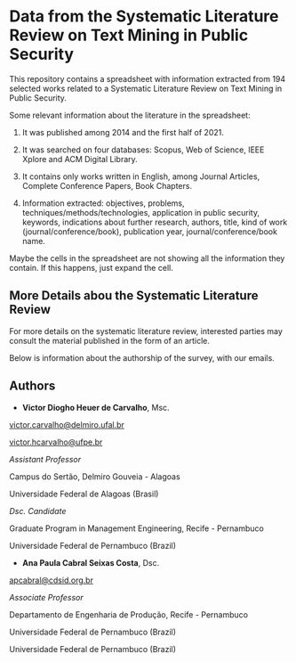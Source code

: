 # Data from the Systematic Literature Review on Text Mining in Public Security

This repository contains a spreadsheet with information extracted from 194 selected works related to a Systematic Literature Review on Text Mining in Public Security.

Some relevant information about the literature in the spreadsheet:

1. It was published among 2014 and the first half of 2021.

2. It was searched on four databases: Scopus, Web of Science, IEEE Xplore and ACM Digital Library.

3. It contains only works written in English, among Journal Articles, Complete Conference Papers, Book Chapters.

4. Information extracted: objectives, problems, techniques/methods/technologies, application in public security, keywords, indications about further research, authors, title, kind of work (journal/conference/book), publication year, journal/conference/book name.

Maybe the cells in the spreadsheet are not showing all the information they contain. If this happens, just expand the cell. 

## More Details abou the Systematic Literature Review

For more details on the systematic literature review, interested parties may consult the material published in the form of an article.

Below is information about the authorship of the survey, with our emails.

## Authors

* **Victor Diogho Heuer de Carvalho**, Msc.

[victor.carvalho@delmiro.ufal.br](victor.carvalho@delmiro.ufal.br)

[victor.hcarvalho@ufpe.br](victor.hcarvalho@ufpe.br)

*Assistant Professor*

Campus do Sertão, Delmiro Gouveia - Alagoas

Universidade Federal de Alagoas (Brasil)

*Dsc. Candidate*

Graduate Program in Management Engineering, Recife - Pernambuco

Universidade Federal de Pernambuco (Brazil)


* **Ana Paula Cabral Seixas Costa**, Dsc.

[apcabral@cdsid.org.br](apcabral@cdsid.org.br)

*Associate Professor*

Departamento de Engenharia de Produção, Recife - Pernambuco

Universidade Federal de Pernambuco (Brazil)




Universidade Federal de Pernambuco (Brazil)